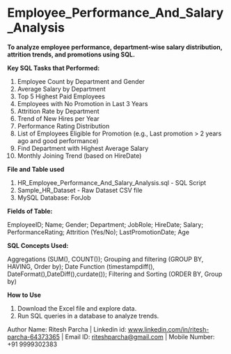 # Employee_Performance_And_Salary_Analysis

**To analyze employee performance, department-wise salary distribution, attrition trends, and promotions using SQL.**

 **Key SQL Tasks that Performed:**

1. Employee Count by Department and Gender
2. Average Salary by Department
3. Top 5 Highest Paid Employees
4. Employees with No Promotion in Last 3 Years
5. Attrition Rate by Department
6. Trend of New Hires per Year
7. Performance Rating Distribution
8. List of Employees Eligible for Promotion (e.g., Last promotion > 2 years ago and good performance)
9. Find Department with Highest Average Salary
10. Monthly Joining Trend (based on HireDate)

**File and Table used**
1. HR_Employee_Performance_And_Salary_Analysis.sql - SQL Script
2. Sample_HR_Dataset - Raw Dataset CSV file
3. MySQL Database: ForJob

**Fields of Table:**

EmployeeID; Name; Gender; Department; JobRole; HireDate; Salary; PerformanceRating; Attrition (Yes/No); LastPromotionDate; Age
   
**SQL Concepts Used:**

Aggregations (SUM(), COUNT()); 
Grouping and filtering (GROUP BY, HAVING, Order by); 
Date Function (timestampdiff(), DateFormat(),DateDiff(),curdate()); 
Filtering and Sorting (ORDER BY, Group by)

**How to Use**

1. Download the Excel file and explore data.
2. Run SQL queries in a database to analyze trends.


Author Name: Ritesh Parcha |
Linkedin id: www.linkedin.com/in/ritesh-parcha-64373365 | 
Email ID: riteshparcha@gmail.com |
Mobile Number: +91 9999302383
